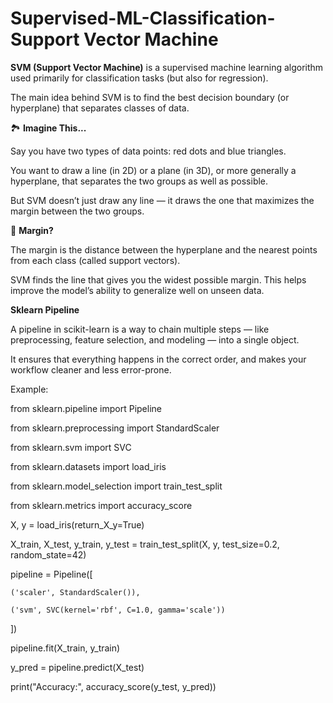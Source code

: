 # Supervised-ML-Classification-Support Vector Machine

**SVM (Support Vector Machine)** is a supervised machine learning algorithm used primarily for classification tasks (but also for regression). 

The main idea behind SVM is to find the best decision boundary (or hyperplane) that separates classes of data.

🏞️ **Imagine This...**

Say you have two types of data points: red dots and blue triangles.

You want to draw a line (in 2D) or a plane (in 3D), or more generally a hyperplane, that separates the two groups as well as possible.

But SVM doesn’t just draw any line — it draws the one that maximizes the margin between the two groups.

📏 **Margin?**

The margin is the distance between the hyperplane and the nearest points from each class (called support vectors).

SVM finds the line that gives you the widest possible margin. This helps improve the model’s ability to generalize well on unseen data.

**Sklearn Pipeline**

A pipeline in scikit-learn is a way to chain multiple steps — like preprocessing, feature selection, and modeling — into a single object. 

It ensures that everything happens in the correct order, and makes your workflow cleaner and less error-prone.

Example:

  from sklearn.pipeline import Pipeline
  
  from sklearn.preprocessing import StandardScaler
  
  from sklearn.svm import SVC
  
  from sklearn.datasets import load_iris
  
  from sklearn.model_selection import train_test_split
  
  from sklearn.metrics import accuracy_score
  
  X, y = load_iris(return_X_y=True)
  
  X_train, X_test, y_train, y_test = train_test_split(X, y, test_size=0.2, random_state=42)

  
  pipeline = Pipeline([
  
    ('scaler', StandardScaler()),
    
    ('svm', SVC(kernel='rbf', C=1.0, gamma='scale'))
    
  ])
  
  pipeline.fit(X_train, y_train)
  
  y_pred = pipeline.predict(X_test)

  print("Accuracy:", accuracy_score(y_test, y_pred))
